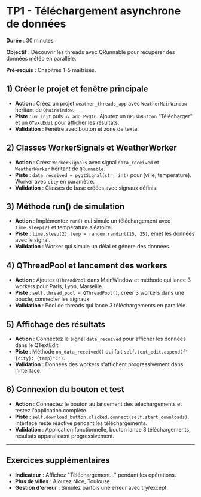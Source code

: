# TP1 - Téléchargement asynchrone de données

**Durée** : 30 minutes

**Objectif** : Découvrir les threads avec QRunnable pour récupérer des données météo en parallèle.

**Pré-requis** : Chapitres 1-5 maîtrisés.

## 1) Créer le projet et fenêtre principale

- **Action** : Créez un projet `weather_threads_app` avec `WeatherMainWindow` héritant de `QMainWindow`.
- **Piste** : `uv init` puis `uv add PyQt6`. Ajoutez un `QPushButton` "Télécharger" et un `QTextEdit` pour afficher les résultats.
- **Validation** : Fenêtre avec bouton et zone de texte.

## 2) Classes WorkerSignals et WeatherWorker

- **Action** : Créez `WorkerSignals` avec signal `data_received` et `WeatherWorker` héritant de `QRunnable`.
- **Piste** : `data_received = pyqtSignal(str, int)` pour (ville, température). Worker avec `city` en paramètre.
- **Validation** : Classes de base créées avec signaux définis.

## 3) Méthode run() de simulation

- **Action** : Implémentez `run()` qui simule un téléchargement avec `time.sleep(2)` et température aléatoire.
- **Piste** : `time.sleep(2)`, `temp = random.randint(15, 25)`, émet les données avec le signal.
- **Validation** : Worker qui simule un délai et génère des données.

## 4) QThreadPool et lancement des workers

- **Action** : Ajoutez `QThreadPool` dans MainWindow et méthode qui lance 3 workers pour Paris, Lyon, Marseille.
- **Piste** : `self.thread_pool = QThreadPool()`, créer 3 workers dans une boucle, connecter les signaux.
- **Validation** : Pool de threads qui lance 3 téléchargements en parallèle.

## 5) Affichage des résultats

- **Action** : Connectez le signal `data_received` pour afficher les données dans le QTextEdit.
- **Piste** : Méthode `on_data_received()` qui fait `self.text_edit.append(f"{city}: {temp}°C")`.
- **Validation** : Données des workers s'affichent progressivement dans l'interface.

## 6) Connexion du bouton et test

- **Action** : Connectez le bouton au lancement des téléchargements et testez l'application complète.
- **Piste** : `self.download_button.clicked.connect(self.start_downloads)`. Interface reste réactive pendant les téléchargements.
- **Validation** : Application fonctionnelle, bouton lance 3 téléchargements, résultats apparaissent progressivement.

---

## Exercices supplémentaires

- **Indicateur** : Affichez "Téléchargement..." pendant les opérations.
- **Plus de villes** : Ajoutez Nice, Toulouse.
- **Gestion d'erreur** : Simulez parfois une erreur avec try/except.

